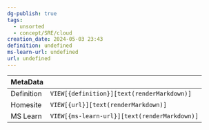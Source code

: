 ```yaml
---
dg-publish: true
tags:
  - unsorted
  - concept/SRE/cloud
creation_date: 2024-05-03 23:43
definition: undefined
ms-learn-url: undefined
url: undefined
---
```

| MetaData   |                                              |
| ---------- | -------------------------------------------- |
| Definition | `VIEW[{definition}][text(renderMarkdown)]`   |
| Homesite   | `VIEW[{url}][text(renderMarkdown)]`          |
| MS Learn   | `VIEW[{ms-learn-url}][text(renderMarkdown)]` |
